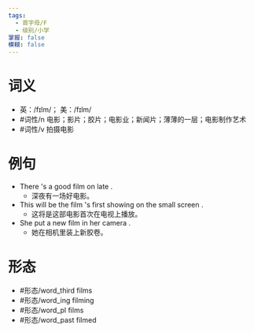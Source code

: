 ```yaml
---
tags:
  - 首字母/F
  - 级别/小学
掌握: false
模糊: false
---
```

# 词义
- 英：/fɪlm/； 美：/fɪlm/
- #词性/n  电影；影片；胶片；电影业；新闻片；薄薄的一层；电影制作艺术
- #词性/v  拍摄电影
# 例句
- There 's a good film on late .
	- 深夜有一场好电影。
- This will be the film 's first showing on the small screen .
	- 这将是这部电影首次在电视上播放。
- She put a new film in her camera .
	- 她在相机里装上新胶卷。
# 形态
- #形态/word_third films
- #形态/word_ing filming
- #形态/word_pl films
- #形态/word_past filmed
